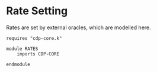 Rate Setting
============

Rates are set by external oracles, which are modelled here.

```k
requires "cdp-core.k"

module RATES
    imports CDP-CORE

endmodule
```
